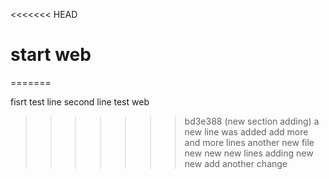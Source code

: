 <<<<<<< HEAD
# start web
=======

fisrt test line
second line test web
>>>>>>> bd3e388 (new section adding)
a new line was added
add more and more lines
another new file
new new
new lines adding
new new
add another change
